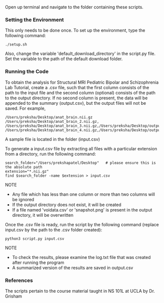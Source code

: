 Open up terminal and navigate to the folder containing these scripts.

### Setting the Environment

This only needs to be done once.
To set up the environment, type the following command:
```
./setup.sh
```
Also, change the variable 'default_download_directory' in the script.py file. Set the variable to the path of the default download folder.

### Running the Code

To obtain the analysis for Structural MRI Pediatric Bipolar and Schizophrenia Lab Tutorial, create a .csv file, such that the first column consists of the path to the input file and the second column (optional) consists of the path to the output directory. If no second column is present, the data will be appended to the summary (output.csv), but the output files will not be saved. For example,
```
/Users/preksha/Desktop/anat_brain.nii.gz
/Users/preksha/Desktop/anat_brain_2.nii.gz,
/Users/preksha/Desktop/anat_brain_3.nii.gz,/Users/preksha/Desktop/output/anat_brain_3
/Users/preksha/Desktop/anat_brain_4.nii.gz,/Users/preksha/Desktop/output/anat_brain_4
```
A sample file is located in the folder (input.csv)

To generate a input.csv file by extracting all files with a particular extension from a directory, run the following command:
```
search_folder="/Users/prekshapatel/Desktop"   # please ensure this is the absolute path
extension="*.nii.gz"
find $search_folder -name $extension > input.csv
```

NOTE
- Any file which has less than one column or more than two columns will be ignored
- If the output directory does not exist, it will be created
- If a file named 'voidata.csv' or 'snapshot.png' is present in the output directory, it will be overwritten

Once the .csv file is ready, run the script by the following command (replace input.csv by the path to the .csv folder created):
```
python3 script.py input.csv
```

NOTE
- To check the results, please examine the log.txt file that was created after running the program
- A summarized version of the results are saved in output.csv

### References
The scripts pertain to the course material taught in NS 101L at UCLA by Dr. Grisham
